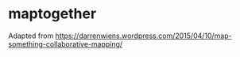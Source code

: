 # maptogether
Adapted from https://darrenwiens.wordpress.com/2015/04/10/map-something-collaborative-mapping/

